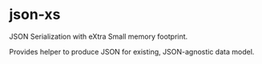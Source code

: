 # json-xs

JSON Serialization with eXtra Small memory footprint.

Provides helper to produce JSON for existing, JSON-agnostic data model.

